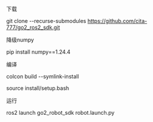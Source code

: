 下载

git clone --recurse-submodules https://github.com/cita-777/go2_ros2_sdk.git

降级numpy

pip install numpy==1.24.4

编译

colcon build --symlink-install

source install/setup.bash

运行

ros2 launch go2_robot_sdk robot.launch.py
